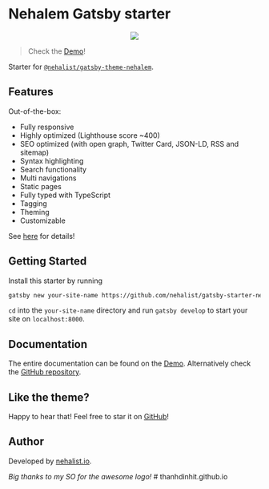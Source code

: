 # Nehalem Gatsby starter

<p align="center">
    <img src="https://github.com/nehalist/gatsby-theme-nehalem/blob/master/theme/logo.png?raw=true">
</p>

> Check the [Demo](https://nehalem.netlify.com)!

Starter for [`@nehalist/gatsby-theme-nehalem`](https://github.com/nehalist/gatsby-theme-nehalem).

## Features

Out-of-the-box:

- Fully responsive
- Highly optimized (Lighthouse score ~400)
- SEO optimized (with open graph, Twitter Card, JSON-LD, RSS and sitemap)
- Syntax highlighting
- Search functionality
- Multi navigations
- Static pages
- Fully typed with TypeScript
- Tagging
- Theming
- Customizable

See [here](https://nehalem.netlify.com/features) for details!

## Getting Started

Install this starter by running

```bash
gatsby new your-site-name https://github.com/nehalist/gatsby-starter-nehalem
```

`cd` into the `your-site-name` directory and run `gatsby develop` to start your site on `localhost:8000`.  

## Documentation

The entire documentation can be found on the [Demo](https://nehalem.netlify.com). Alternatively check 
the [GitHub repository](https://github.com/nehalist/gatsby-theme-nehalem).

## Like the theme?

Happy to hear that! Feel free to star it on [GitHub](https://github.com/nehalist/gatsby-theme-nehalem)!

## Author

Developed by [nehalist.io](https://nehalist.io).

*Big thanks to my SO for the awesome logo!*
#   t h a n h d i n h i t . g i t h u b . i o  
 